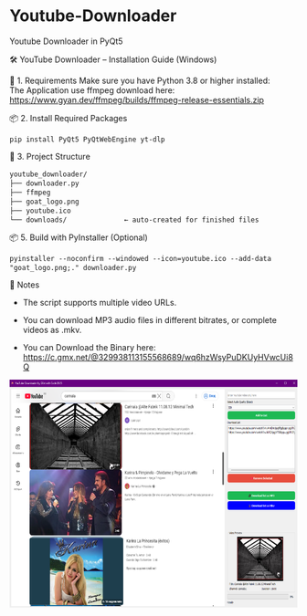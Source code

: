# Youtube-Downloader
Youtube Downloader in PyQt5

🛠️ YouTube Downloader – Installation Guide (Windows)

📁 1. Requirements
    Make sure you have Python 3.8 or higher installed:  
    The Application use ffmpeg download here: https://www.gyan.dev/ffmpeg/builds/ffmpeg-release-essentials.zip


📦 2. Install Required Packages
    
    pip install PyQt5 PyQtWebEngine yt-dlp


📂 3. Project Structure

    youtube_downloader/
    ├── downloader.py           
    ├── ffmpeg                  
    ├── goat_logo.png           
    ├── youtube.ico             
    └── downloads/              ← auto-created for finished files



📦 5. Build with PyInstaller (Optional)
    
    pyinstaller --noconfirm --windowed --icon=youtube.ico --add-data "goat_logo.png;." downloader.py

📌 Notes
- The script supports multiple video URLs.
- You can download MP3 audio files in different bitrates, or complete videos as .mkv.

- You can Download the Binary here: https://c.gmx.net/@329938113155568689/wq6hzWsyPuDKUyHVwcUi8Q

<img src="https://github.com/GoatWithCode/Youtube-Downloader/blob/main/Screenshot%202025-05-19%20152554.png" alt="Girl in a jacket" width="800" height="400">
